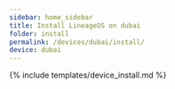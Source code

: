 ```yaml
---
sidebar: home_sidebar
title: Install LineageOS on dubai
folder: install
permalink: /devices/dubai/install/
device: dubai
---
```

{% include templates/device_install.md %}
